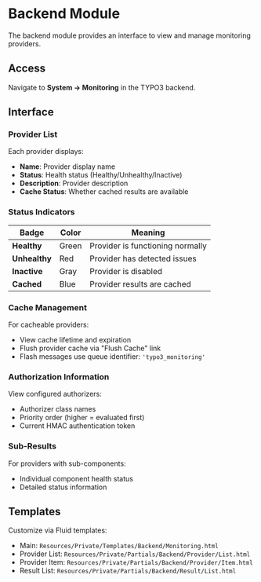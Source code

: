 # Backend Module

The backend module provides an interface to view and manage monitoring
providers.

## Access

Navigate to **System → Monitoring** in the TYPO3 backend.

## Interface

### Provider List

Each provider displays:
- **Name**: Provider display name
- **Status**: Health status (Healthy/Unhealthy/Inactive)
- **Description**: Provider description
- **Cache Status**: Whether cached results are available

### Status Indicators

| Badge         | Color | Meaning                          |
|---------------|-------|----------------------------------|
| **Healthy**   | Green | Provider is functioning normally |
| **Unhealthy** | Red   | Provider has detected issues     |
| **Inactive**  | Gray  | Provider is disabled             |
| **Cached**    | Blue  | Provider results are cached      |

### Cache Management

For cacheable providers:
- View cache lifetime and expiration
- Flush provider cache via "Flush Cache" link
- Flash messages use queue identifier: `'typo3_monitoring'`

### Authorization Information

View configured authorizers:
- Authorizer class names
- Priority order (higher = evaluated first)
- Current HMAC authentication token

### Sub-Results

For providers with sub-components:
- Individual component health status
- Detailed status information

## Templates

Customize via Fluid templates:
- Main: `Resources/Private/Templates/Backend/Monitoring.html`
- Provider List: `Resources/Private/Partials/Backend/Provider/List.html`
- Provider Item: `Resources/Private/Partials/Backend/Provider/Item.html`
- Result List: `Resources/Private/Partials/Backend/Result/List.html`
